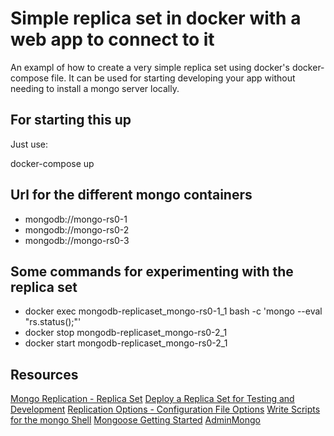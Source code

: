 # Simple replica set in docker with a web app to connect to it

An exampl of how to create a very simple replica set using docker's docker-compose file.  It can be used for starting developing your app without needing to install a mongo server locally.

## For starting this up

Just use:

docker-compose up

## Url for the different mongo containers

* mongodb://mongo-rs0-1
* mongodb://mongo-rs0-2
* mongodb://mongo-rs0-3

## Some commands for experimenting with the replica set

* docker exec mongodb-replicaset_mongo-rs0-1_1 bash -c 'mongo --eval "rs.status();"'
* docker stop mongodb-replicaset_mongo-rs0-2_1
* docker start mongodb-replicaset_mongo-rs0-2_1

## Resources

[Mongo Replication - Replica Set](https://docs.mongodb.com/manual/replication/)
[Deploy a Replica Set for Testing and Development](https://docs.mongodb.com/manual/tutorial/deploy-replica-set-for-testing/)
[Replication Options - Configuration File Options](https://docs.mongodb.com/manual/reference/configuration-options/#replication-options)
[Write Scripts for the mongo Shell](https://docs.mongodb.com/manual/tutorial/write-scripts-for-the-mongo-shell/)
[Mongoose Getting Started](http://mongoosejs.com/docs/)
[AdminMongo](https://github.com/mrvautin/adminMongo)
